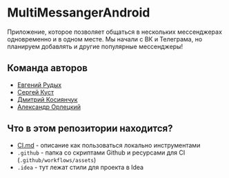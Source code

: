 # MultiMessangerAndroid

Приложение, которое позволяет общаться в нескольких мессенджерах одновременно и в одном месте. Мы начали с ВК и Телеграма, но планируем добавлять и другие популярные мессенджеры!

## Команда авторов

- [Евгений Рудых](https://github.com/Lyalyashechka)
- [Сергей Куст](https://github.com/BUSH1997)
- [Дмитрий Косиянчук](https://github.com/dmitryk1210)
- [Александр Орлецкий](https://github.com/Trollbump)



## Что в этом репозитории находится?

- [CI.md](./CI.md) - описание как пользоваться локально инструментами
- `.github` - папка со скриптами Github и ресурсами для CI (`.github/workflows/assets`)
- `.idea` - тут лежат стили для проекта в Idea
